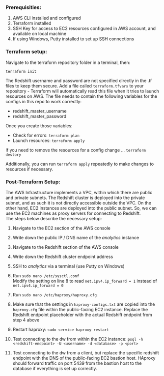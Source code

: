 
### Prerequisities:  

1) AWS CLI installed and configured  
2) Terraform installed  
3) SSH Key for access to EC2 resources configured in AWS account, and available on local machine  
4) If using Windows, Putty installed to set up SSH connections  

### Terraform setup:  

Navigate to the terraform repository folder in a terminal, then:  

`terraform init`  

The Redshift username and password are not specified directly in the .tf files to keep them secure. Add a file called `terraform.tfvars` to your repository - Terraform will automatically read this file when it tries to launch resources on AWS. The file needs to contain the following variables for the configs in this repo to work correctly:

* redshift_master_username
* redshift_master_password

Once you create those variables:  
 
* Check for errors: `terraform plan`  
* Launch resources: `terraform apply`  

If you need to remove the resources for a config change ...
`terraform destory`  

Additionally, you can run `terraform apply` repeatedly to make changes to resources if necessary.

### Post-Terraform Setup:

The AWS Infrastructure implements a VPC, within which there are public and private subnets. The Redshift cluster is deployed into the private subnet, and as such it is not directly accessible outside the VPC. On the other hand, EC2 instances are deployed into the public subnet. So, we can use the EC2 machines as proxy servers for connecting to Redshift.   
The steps below describe the necessary setup:

1) Navigate to the EC2 section of the AWS console  
2) Write down the public IP / DNS name of the *analytics* instance  
3) Navigate to the Redshift section of the AWS console  
4) Write down the Redshift cluster endpoint address  
5) SSH to *analytics* via a terminal (use Putty on Windows)  
6) Run `sudo nano /etc/sysctl.conf`  
Modify the setting on line 8 to read `net.ipv4.ip_forward = 1` instead of `net.ipv4.ip_forward = 0`   

7) Run `sudo nano /etc/haproxy/haproxy.cfg`  
8) Make sure that the settings in `haproxy-configs.txt` are copied into the `haproxy.cfg` file within the public-facing EC2 instance.  Replace the Redshift endpoint placeholder with the actual Redshift endpoint from step 4 above  
9) Restart haproxy: `sudo service haproxy restart`  
10) Test connecting to the dw from within the EC2 instance: `psql -h <redshift-endpoint> -U <username> -d <database> -p <port>`  
11) Test connecting to the dw from a client, but replace the specific redshift endpoint with the DNS of the public-facing EC2 bastion host. HAproxy should forward traffic on port 5439 from the bastion host to the database if everything is set up correctly.